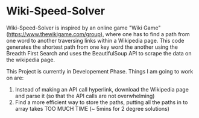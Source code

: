 # Wiki-Speed-Solver

Wiki-Speed-Solver is inspired by an online game "Wiki Game" (https://www.thewikigame.com/group), where one has to find a path from one word to another traversing links within a Wikipedia page. This code generates the shortest path from one key word the another using the Breadth First Search and uses the BeautifulSoup API to scrape the data on the wikipedia page.

This Project is currently in Developement Phase. Things I am going to work on are:
   1) Instead of making an API call hyperlink, download the Wikipedia page and parse it (so that the API calls are not overwhelming)
   2) Find a more efficient way to store the paths, putting all the paths in to array takes TOO MUCH TIME (~ 5mins for 2 degree solutions)
